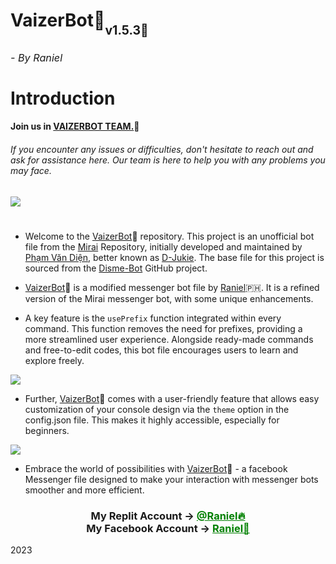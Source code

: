 <h1>VaizerBot👾<sub><sub>v1.5.3🚀</sub><sub><sub><h6>- By Raniel</h6></sub></sub></sub>
Introduction</h1>

#### Join us in [VAIZERBOT TEAM.](https://www.facebook.com/profile.php?id=61554224167655)🍪
###### If you encounter any issues or difficulties, don't hesitate to reach out and ask for assistance here. Our team is here to help you with any problems you may face.

[<img align="center" src="https://i.imgur.com/kxaEnk1.jpeg">](https://www.facebook.com/profile.php?id=61554224167655)
<h1></h1>

- Welcome to the [VaizerBot](https://replit.com/@ranielbotoriginal/VaizerBot)🌊 repository. This project is an unofficial bot file from the [Mirai](https://github.com/m1raibot/miraiv2) Repository, initially developed and maintained by [Phạm Văn Diện](https://github.com/D-Jukie/Disme-Bot.git), better known as [D-Jukie](https://github.com/D-Jukie). The base file for this project is sourced from the [Disme-Bot](https://github.com/D-Jukie/Disme-Bot.git) GitHub project.

- [VaizerBot](https://replit.com/@ranielbotoriginal)🌊 is a modified messenger bot file by [Raniel](https://replit.com/@ranielbotoriginal/VaizerBot)🇵🇭. It is a refined version of the Mirai messenger bot, with some unique enhancements. 

- A key feature is the `usePrefix` function integrated within every command. This function removes the need for prefixes, providing a more streamlined user experience. Alongside ready-made commands and free-to-edit codes, this bot file encourages users to learn and explore freely.
<img align="center" src="[https://i.imgur.com/kxaEnk1.jpeg](https://i.imgur.com/kxaEnk1.jpeg)"/>

- Further, [VaizerBot](htpps://replit.com/@ranielbotoriginal/VaizerBot)🌊 comes with a user-friendly feature that allows easy customization of your console design via the `theme` option in the config.json file. This makes it highly accessible, especially for beginners.
<img align="center" src="https://i.imgur.com/kxaEnk1.jpeg"/>

- Embrace the world of possibilities with [VaizerBot](https://replit.com/@ranielbotoriginal/VaizerBot)🌊 - a facebook Messenger file designed to make your interaction with messenger bots smoother and more efficient.

<div align="center">
      <h3>My Replit Account ->
      <a href="https://replit.com/@ranielbotoriginal" style="color: green;">@Raniel🔥</a>
        <br>
  My Facebook Account ->
  <a href="https://www.facebook.com/profile.php?id=61554224167655" style="color: green;">Raniel🚀</a></h3></div>

2023</h6>
